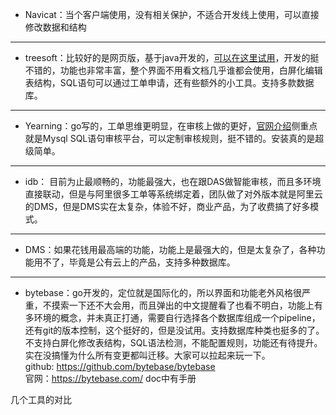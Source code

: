 *   Navicat：当个客户端使用，没有相关保护，不适合开发线上使用，可以直接修改数据和结构  

---
    
*   treesoft：比较好的是网页版，基于java开发的，[可以在这里试用](http://dms.treesoft.cn/treesoft/treesoft/index)，开发的挺不错的，功能也非常丰富，整个界面不用看文档几乎谁都会使用，白屏化编辑表结构，SQL语句可以通过工单申请，还有些额外的小工具。支持多款数据库。
    
---

*   Yearning：go写的，工单思维更明显，在审核上做的更好，[官网介绍](https://guide.yearning.io/)侧重点就是Mysql SQL语句审核平台，可以定制审核规则，挺不错的。安装真的是超级简单。

---

*   idb： 目前为止最顺畅的，功能最强大，也在跟DAS做智能审核，而且多环境直接联动，但是与阿里很多工单等系统绑定着，团队做了对外版本就是阿里云的DMS，但是DMS实在太复杂，体验不好，商业产品，为了收费搞了好多模式。

---

*   DMS：如果花钱用最高端的功能，功能上是最强大的，但是太复杂了，各种功能用不了，毕竟是公有云上的产品，支持多种数据库。

---

*   bytebase：go开发的，定位就是国际化的，所以界面和功能老外风格很严重，不摸索一下还不大会用，而且弹出的中文提醒看了也看不明白，功能上有多环境的概念，并未真正打通，需要自行选择各个数据库组成一个pipeline，还有git的版本控制，这个挺好的，但是没试用。支持数据库种类也挺多的了。不支持白屏化修改表结构，SQL语法检测，不能配置规则，功能还有待提升。实在没搞懂为什么所有变更都叫迁移。大家可以拉起来玩一下。  
github: https://github.com/bytebase/bytebase  
官网：https://bytebase.com/ doc中有手册  


几个工具的对比

